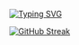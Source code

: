 [![Typing SVG](https://readme-typing-svg.demolab.com?font=Times+new+Roman&weight=500&size=24&pause=1000&color=2294FF&width=435&lines=Web3+Enthusiast+and+Blockchain+Developer)](https://git.io/typing-svg)

[![GitHub Streak](https://streak-stats.demolab.com?user=startup-dreamer&theme=highcontrast&hide_border=true&date_format=j%20M%5B%20Y%5D)](https://git.io/streak-stats)

